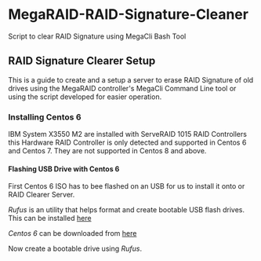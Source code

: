 # MegaRAID-RAID-Signature-Cleaner
Script to clear RAID Signature using MegaCli Bash Tool

## RAID Signature Clearer Setup

This is a guide to create and a setup a server to erase RAID Signature of old drives using the MegaRAID controller's MegaCli Command Line tool or using the script developed for easier operation. 

### Installing Centos 6

IBM System X3550 M2 are installed with ServeRAID 1015 RAID Controllers this Hardware RAID Controller is only detected and supported in Centos 6 and Centos 7. They are not supported in Centos 8 and above. 

#### Flashing USB Drive with Centos 6 

First Centos 6 ISO has to bee flashed on an USB for us to install it onto or RAID Clearer Server. 

*_Rufus_* is an utility that helps format and create bootable USB flash drives. This can be installed [here](https://rufus.ie/)

*_Centos 6_* can be downloaded from [here](https://wiki.centos.org/Download)

Now create a bootable drive using *_Rufus_*. 